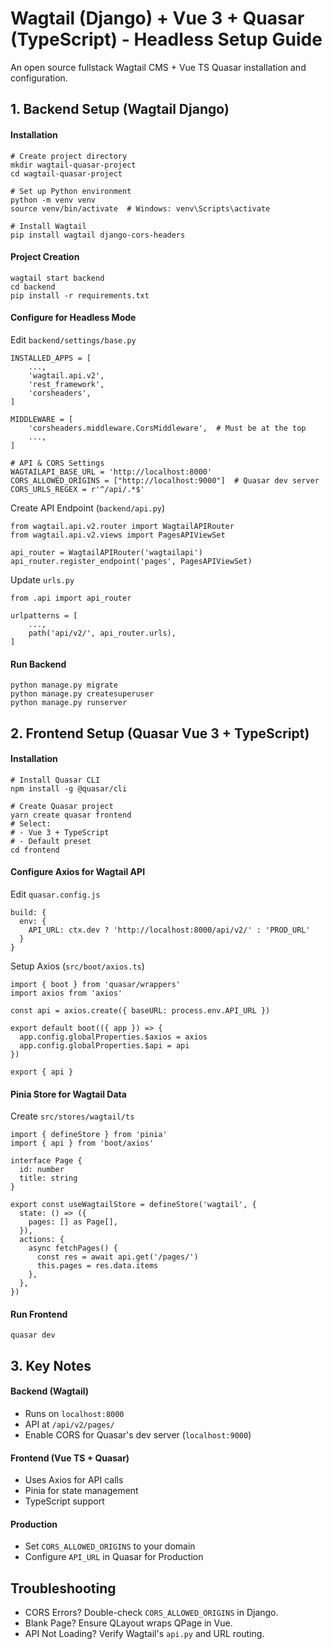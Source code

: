 
# Wagtail (Django) + Vue 3 + Quasar (TypeScript) - Headless Setup Guide

An open source fullstack Wagtail CMS + Vue TS Quasar installation and configuration.

## 1. Backend Setup (Wagtail Django)
#### Installation
```
# Create project directory
mkdir wagtail-quasar-project
cd wagtail-quasar-project

# Set up Python environment
python -m venv venv
source venv/bin/activate  # Windows: venv\Scripts\activate

# Install Wagtail
pip install wagtail django-cors-headers
```

#### Project Creation
```
wagtail start backend
cd backend
pip install -r requirements.txt
```

#### Configure for Headless Mode
Edit `backend/settings/base.py`

```
INSTALLED_APPS = [
    ...,
    'wagtail.api.v2',
    'rest_framework',
    'corsheaders',
]

MIDDLEWARE = [
    'corsheaders.middleware.CorsMiddleware',  # Must be at the top
    ...,
]

# API & CORS Settings
WAGTAILAPI_BASE_URL = 'http://localhost:8000'
CORS_ALLOWED_ORIGINS = ["http://localhost:9000"]  # Quasar dev server
CORS_URLS_REGEX = r'^/api/.*$'
```

Create API Endpoint (`backend/api.py`)

```
from wagtail.api.v2.router import WagtailAPIRouter
from wagtail.api.v2.views import PagesAPIViewSet

api_router = WagtailAPIRouter('wagtailapi')
api_router.register_endpoint('pages', PagesAPIViewSet)
```

Update `urls.py`
```
from .api import api_router

urlpatterns = [
    ...,
    path('api/v2/', api_router.urls),
]
```

#### Run Backend

```
python manage.py migrate
python manage.py createsuperuser
python manage.py runserver
```

## 2. Frontend Setup (Quasar Vue 3 + TypeScript)

#### Installation
```
# Install Quasar CLI
npm install -g @quasar/cli

# Create Quasar project
yarn create quasar frontend
# Select: 
# - Vue 3 + TypeScript 
# - Default preset
cd frontend
```

#### Configure Axios for Wagtail API

Edit `quasar.config.js`
```
build: {
  env: {
    API_URL: ctx.dev ? 'http://localhost:8000/api/v2/' : 'PROD_URL'
  }
}
```

Setup Axios (`src/boot/axios.ts`)
```
import { boot } from 'quasar/wrappers'
import axios from 'axios'

const api = axios.create({ baseURL: process.env.API_URL })

export default boot(({ app }) => {
  app.config.globalProperties.$axios = axios
  app.config.globalProperties.$api = api
})

export { api }
```

#### Pinia Store for Wagtail Data

Create `src/stores/wagtail/ts`
```
import { defineStore } from 'pinia'
import { api } from 'boot/axios'

interface Page {
  id: number
  title: string
}

export const useWagtailStore = defineStore('wagtail', {
  state: () => ({
    pages: [] as Page[],
  }),
  actions: {
    async fetchPages() {
      const res = await api.get('/pages/')
      this.pages = res.data.items
    },
  },
})
```

#### Run Frontend
```
quasar dev
```

## 3. Key Notes
#### Backend (Wagtail)
- Runs on `localhost:8000`
- API at `/api/v2/pages/`
- Enable CORS for Quasar's dev server (`localhost:9000`)

#### Frontend (Vue TS + Quasar)
- Uses Axios for API calls
- Pinia for state management
- TypeScript support

#### Production
- Set `CORS_ALLOWED_ORIGINS` to your domain
- Configure `API_URL` in Quasar for Production

## Troubleshooting
- CORS Errors? Double-check `CORS_ALLOWED_ORIGINS` in Django.
- Blank Page? Ensure QLayout wraps QPage in Vue.
- API Not Loading? Verify Wagtail's `api.py` and URL routing.
